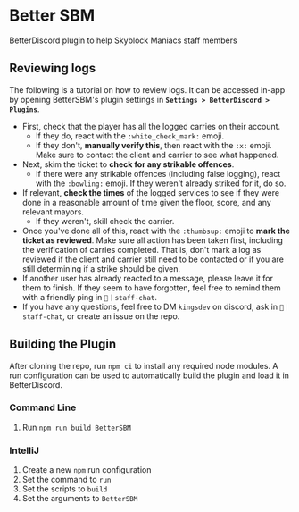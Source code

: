 # Better SBM
BetterDiscord plugin to help Skyblock Maniacs staff members

## Reviewing logs
The following is a tutorial on how to review logs.  It can be accessed in-app by opening BetterSBM's plugin settings in **`Settings > BetterDiscord > Plugins`**.

- First, check that the player has all the logged carries on their account.
    - If they do, react with the `:white_check_mark:` emoji.
    - If they don't, **manually verify this**, then react with the `:x:` emoji.  Make sure to contact the client and carrier to see what happened.
- Next, skim the ticket to **check for any strikable offences**.
    - If there were any strikable offences (including false logging), react with the `:bowling:` emoji.  If they weren't already striked for it, do so.
- If relevant, **check the times** of the logged services to see if they were done in a reasonable amount of time given the floor, score, and any relevant mayors.
    - If they weren't, skill check the carrier.
- Once you've done all of this, react with the `:thumbsup:` emoji to **mark the ticket as reviewed**.  Make sure all action has been taken first, including the verification of carries completed.  That is, don't mark a log as reviewed if the client and carrier still need to be contacted or if you are still determining if a strike should be given.
- If another user has already reacted to a message, please leave it for them to finish.  If they seem to have forgotten, feel free to remind them with a friendly ping in ⁠`💬｜staff-chat`.
- If you have any questions, feel free to DM `kingsdev` on discord, ask in `⁠💬｜staff-chat`, or create an issue on the repo.

## Building the Plugin
After cloning the repo, run `npm ci` to install any required node modules.
A run configuration can be used to automatically build the plugin and load it in BetterDiscord.

### Command Line
1. Run `npm run build BetterSBM`

### IntelliJ
1. Create a new `npm` run configuration
2. Set the command to `run`
3. Set the scripts to `build`
4. Set the arguments to `BetterSBM`
